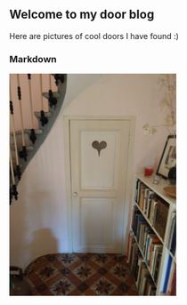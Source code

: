 ## Welcome to my door blog

Here are pictures of cool doors I have found :)


### Markdown

<img src="heart_door.jpg" width="300" height="400" />

